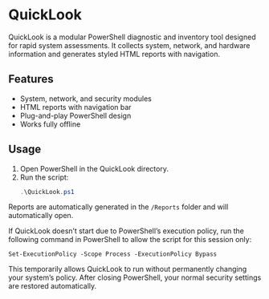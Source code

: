 # QuickLook

QuickLook is a modular PowerShell diagnostic and inventory tool designed for rapid system assessments.
It collects system, network, and hardware information and generates styled HTML reports with navigation.

## Features
- System, network, and security modules
- HTML reports with navigation bar
- Plug-and-play PowerShell design
- Works fully offline

## Usage
1. Open PowerShell in the QuickLook directory.  
2. Run the script:
   ```powershell
   .\QuickLook.ps1
Reports are automatically generated in the `/Reports` folder and will automatically open.


If QuickLook doesn’t start due to PowerShell’s execution policy,
run the following command in PowerShell to allow the script for this session only: 

```Set-ExecutionPolicy -Scope Process -ExecutionPolicy Bypass```

This temporarily allows QuickLook to run without permanently changing your system’s policy.
After closing PowerShell, your normal security settings are restored automatically.
